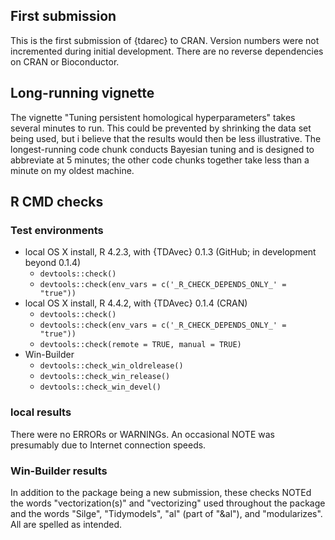 ## First submission

This is the first submission of {tdarec} to CRAN.
Version numbers were not incremented during initial development.
There are no reverse dependencies on CRAN or Bioconductor.

## Long-running vignette

The vignette "Tuning persistent homological hyperparameters" takes several minutes to run.
This could be prevented by shrinking the data set being used, but i believe that the results would then be less illustrative.
The longest-running code chunk conducts Bayesian tuning and is designed to abbreviate at 5 minutes; the other code chunks together take less than a minute on my oldest machine.

## R CMD checks

### Test environments

* local OS X install, R 4.2.3, with {TDAvec} 0.1.3 (GitHub; in development beyond 0.1.4)
  * `devtools::check()`
  * `devtools::check(env_vars = c('_R_CHECK_DEPENDS_ONLY_' = "true"))`
* local OS X install, R 4.4.2, with {TDAvec} 0.1.4 (CRAN)
  * `devtools::check()`
  * `devtools::check(env_vars = c('_R_CHECK_DEPENDS_ONLY_' = "true"))`
  * `devtools::check(remote = TRUE, manual = TRUE)`
* Win-Builder
  * `devtools::check_win_oldrelease()`
  * `devtools::check_win_release()`
  * `devtools::check_win_devel()`

### local results

There were no ERRORs or WARNINGs.
An occasional NOTE was presumably due to Internet connection speeds.

### Win-Builder results

In addition to the package being a new submission, these checks NOTEd the words "vectorization(s)" and "vectorizing" used throughout the package and the words "Silge", "Tidymodels", "al" (part of "&al"), and "modularizes".
All are spelled as intended.
